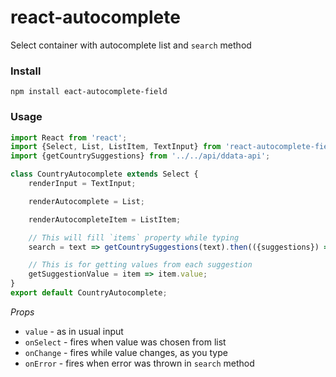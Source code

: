 # react-autocomplete
Select container with autocomplete list and `search` method

### Install

```
npm install eact-autocomplete-field
```

### Usage

```javascript
import React from 'react';
import {Select, List, ListItem, TextInput} from 'react-autocomplete-field';
import {getCountrySuggestions} from '../../api/ddata-api';

class CountryAutocomplete extends Select {
    renderInput = TextInput;

    renderAutocomplete = List;

    renderAutocompleteItem = ListItem;

    // This will fill `items` property while typing
    search = text => getCountrySuggestions(text).then(({suggestions}) => suggestions);

    // This is for getting values from each suggestion
    getSuggestionValue = item => item.value;
}
export default CountryAutocomplete;
```

*Props*

* `value` - as in usual input
* `onSelect` - fires when value was chosen from list
* `onChange` - fires while value changes, as you type
* `onError` - fires when error was thrown in `search` method
